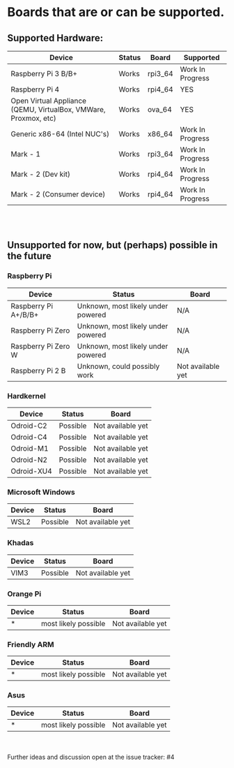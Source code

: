 # Boards that are or can be supported.

## Supported Hardware:

| Device | Status | Board | Supported |
|--------|-----------|-----------|-----------|
| Raspberry Pi 3 B/B+ | Works | rpi3_64 | Work In Progress |
| Raspberry Pi 4 | Works | rpi4_64 | YES |
| Open Virtual Appliance (QEMU, VirtualBox, VMWare, Proxmox, etc)| Works | ova_64 | YES |
| Generic x86-64 (Intel NUC's) | Works | x86_64 | Work In Progress |
| Mark - 1 | Works | rpi3_64 | Work In Progress |
| Mark - 2 (Dev kit) | Works | rpi4_64 | Work In Progress |
| Mark - 2 (Consumer device)| Works | rpi4_64 | Work In Progress |

<br><br>
## Unsupported for now, but (perhaps) possible in the future

### Raspberry Pi

| Device | Status | Board |
|--------|-----------|-----------|
| Raspberry Pi A+/B/B+ | Unknown, most likely under powered | N/A |
| Raspberry Pi Zero | Unknown, most likely under powered | N/A |
| Raspberry Pi Zero W | Unknown, most likely under powered | N/A |
| Raspberry Pi 2 B | Unknown, could possibly work | Not available yet |

### Hardkernel

| Device | Status | Board |
|--------|-----------|-----------|
| Odroid-C2 | Possible | Not available yet |
| Odroid-C4 | Possible | Not available yet |
| Odroid-M1 | Possible | Not available yet |
| Odroid-N2 | Possible | Not available yet |
| Odroid-XU4 | Possible | Not available yet |

### Microsoft Windows

| Device | Status | Board |
|--------|-----------|-----------|
| WSL2 | Possible | Not available yet |

### Khadas

| Device | Status | Board |
|--------|-----------|-----------|
| VIM3 | Possible | Not available yet |

### Orange Pi

| Device | Status | Board |
|--------|-----------|-----------|
| * | most likely possible | Not available yet |

### Friendly ARM

| Device | Status | Board |
|--------|-----------|-----------|
| * | most likely possible | Not available yet |

### Asus

| Device | Status | Board |
|--------|-----------|-----------|
| * | most likely possible | Not available yet |

<br><br>
Further ideas and discussion open at the issue tracker: #4
